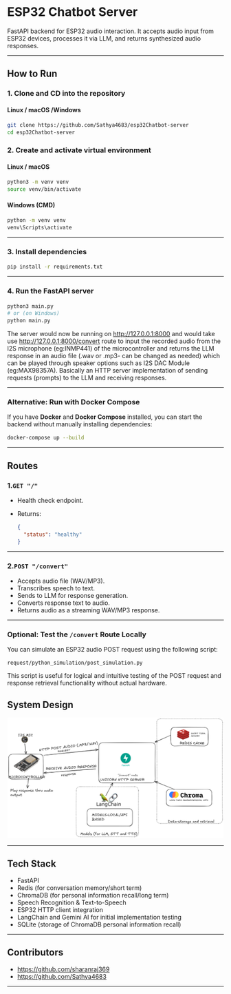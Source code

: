 
#  ESP32 Chatbot Server

FastAPI backend for ESP32 audio interaction. It accepts audio input from ESP32 devices, processes it via LLM, and returns synthesized audio responses.

---

##  How to Run
### 1. Clone and CD into the repository

####  Linux / macOS /Windows
```bash
git clone https://github.com/Sathya4683/esp32Chatbot-server
cd esp32Chatbot-server
````


### 2. Create and activate virtual environment

####  Linux / macOS
```bash
python3 -m venv venv
source venv/bin/activate
````

####  Windows (CMD)

```cmd
python -m venv venv
venv\Scripts\activate
```

---

### 3. Install dependencies

```bash
pip install -r requirements.txt
```

---

### 4. Run the FastAPI server

```bash
python3 main.py
# or (on Windows)
python main.py
```
The server would now be running on http://127.0.0.1:8000 and would take use http://127.0.0.1:8000/convert route to input the recorded audio from the I2S microphone (eg:INMP441) of the microcontroller and returns the LLM response in an audio file (.wav or .mp3- can be changed as needed) which can be played through speaker options such as I2S DAC Module (eg:MAX98357A).
Basically an HTTP server implementation of sending requests (prompts) to the LLM and receiving responses.

---

### Alternative: Run with Docker Compose

If you have **Docker** and **Docker Compose** installed, you can start the backend without manually installing dependencies:

```bash
docker-compose up --build
```
---

##  Routes

### 1.`GET "/"`

* Health check endpoint.
* Returns:

  ```json
  {
    "status": "healthy"
  }
  ```

---

### 2.`POST "/convert"`

* Accepts audio file (WAV/MP3).
* Transcribes speech to text.
* Sends to LLM for response generation.
* Converts response text to audio.
* Returns audio as a streaming WAV/MP3 response.

---
###  Optional: Test the `/convert` Route Locally

You can simulate an ESP32 audio POST request using the following script:

```
request/python_simulation/post_simulation.py
```

This script is useful for logical and intuitive testing of the POST request and response retrieval functionality without actual hardware.

##  System Design

![System Design](assets/systemdesign.png)


---
##  Tech Stack

* FastAPI
* Redis (for conversation memory/short term)
* ChromaDB (for personal information recall/long term)
* Speech Recognition & Text-to-Speech
* ESP32 HTTP client integration
* LangChain and Gemini AI for initial implementation testing
* SQLite (storage of ChromaDB personal information recall)
---
## Contributors
* https://github.com/sharanraj369
* https://github.com/Sathya4683
  

  

---


